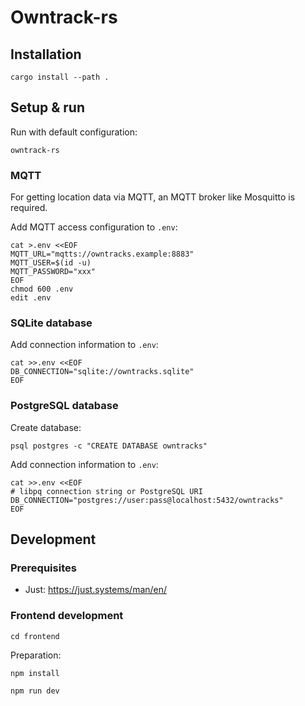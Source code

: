 # Owntrack-rs

## Installation

```
cargo install --path .
```

## Setup & run

Run with default configuration:

```
owntrack-rs
```

### MQTT

For getting location data via MQTT, an MQTT broker like Mosquitto is required.

Add MQTT access configuration to `.env`:
```
cat >.env <<EOF
MQTT_URL="mqtts://owntracks.example:8883"
MQTT_USER=$(id -u)
MQTT_PASSWORD="xxx"
EOF
chmod 600 .env
edit .env
```

### SQLite database

Add connection information to `.env`:
```
cat >>.env <<EOF
DB_CONNECTION="sqlite://owntracks.sqlite"
EOF
```

### PostgreSQL database

Create database:
```
psql postgres -c "CREATE DATABASE owntracks"
```

Add connection information to `.env`:
```
cat >>.env <<EOF
# libpq connection string or PostgreSQL URI
DB_CONNECTION="postgres://user:pass@localhost:5432/owntracks"
EOF
```

## Development

### Prerequisites

* Just: https://just.systems/man/en/

### Frontend development

```
cd frontend
```

Preparation:
```
npm install
```

```
npm run dev
```
